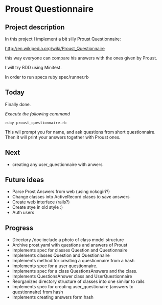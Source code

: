 # Proust Questionnaire

## Project description

In this project I implement a bit silly Proust Questionnaire:

http://en.wikipedia.org/wiki/Proust_Questionnaire

this way everyone can compare his answers with the ones given by
Proust.

I will try BDD using Minitest.

In order to run specs
    ruby spec/runner.rb

## Today

Finally done.

*Execute the following command* 

```
ruby proust_questionnaire.rb 
```

This wil prompt you for name, and ask questions from short
questionnaire. Then it will print your answers together with Proust
ones. 


## Next

* creating any user_questionnaire with anwers

## Future ideas


* Parse Prost Answers from web (using nokogiri?)
* Change classes into ActiveRecord clases to save answers
* Create web interface (rails?)
* Create stye in old style :)
* Auth users


## Progress

* Directory /doc include a photo of class model structure
* Archive prost.yaml with questions and answers of Proust
* Implements spec for classes Question and Questionnaire 
* Implements classes Question and Questionnaire
* Implements method for creating a questionnaire from a hash
* Implements spec for a user questionnaire.
* Implements spec for a class QuestionsAnswers and the class.
* Implements QuestionsAnswer class and UserQuestionnaire
* Reorganizes directory structure of classes into one similar to rails
* Implements spec for creating user_questionaire
  (answers to questionnaire) from hash
* Implements creating answers form hash
